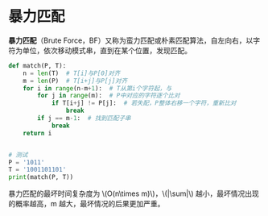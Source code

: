 # 暴力匹配

**暴力匹配**（Brute Force，BF）又称为蛮力匹配或朴素匹配算法，自左向右，以字符为单位，依次移动模式串，直到在某个位置，发现匹配。

```python
def match(P, T):
    n = len(T)  # T[i]与P[0]对齐
    m = len(P)  # T[i+j]与P[j]对齐
    for i in range(n-m+1):  # T从第i个字符起，与
        for j in range(m):  # P中对应的字符逐个比对
            if T[i+j] != P[j]:  # 若失配，P整体右移一个字符，重新比对
                break
        if j == m-1:  # 找到匹配子串
            break
    return i


# 测试
P = '1011'
T = '1001101101'
print(match(P, T))
```

暴力匹配的最坏时间复杂度为 \\(O(n\times m)\\)，\\(|\sum|\\) 越小，最坏情况出现的概率越高，m 越大，最坏情况的后果更加严重。

